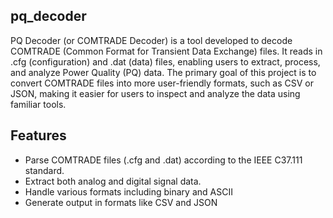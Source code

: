 ﻿## pq_decoder
PQ Decoder (or COMTRADE Decoder) is a tool developed to decode COMTRADE (Common Format for Transient Data Exchange) files. It reads in .cfg (configuration) and .dat (data) files, enabling users to extract, process, and analyze Power Quality (PQ) data.
The primary goal of this project is to convert COMTRADE files into more user-friendly formats, such as CSV or JSON, making it easier for users to inspect and analyze the data using familiar tools.

## Features
- Parse COMTRADE files (.cfg and .dat) according to the IEEE C37.111 standard.
- Extract both analog and digital signal data.
- Handle various formats including binary and ASCII
- Generate output in formats like CSV and JSON
